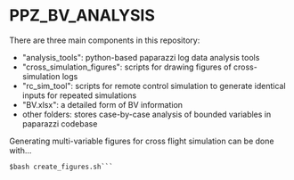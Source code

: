 # PPZ_BV_ANALYSIS
There are three main components in this repository:
* "analysis_tools": python-based paparazzi log data analysis tools
* "cross_simulation_figures": scripts for drawing figures of cross-simulation logs
* "rc_sim_tool": scripts for remote control simulation to generate identical inputs for repeated simulations
* "BV.xlsx": a detailed form of BV information
* other folders: stores case-by-case analysis of bounded variables in paparazzi codebase

Generating multi-variable figures for cross flight simulation can be done with...

```$cd cross_sim_figures
$bash create_figures.sh```
